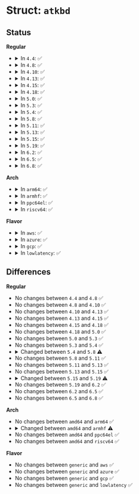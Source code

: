 # Struct: <code>atkbd</code>

## Status
<b>Regular</b>
<ul>
<li>
<details>
<summary>In <code>4.4</code>: ✅</summary>

```c
struct atkbd {
    struct ps2dev ps2dev;
    struct input_dev *dev;
    char name[64];
    char phys[32];
    short unsigned int id;
    short unsigned int keycode[512];
    long unsigned int force_release_mask[8];
    unsigned char set;
    bool translated;
    bool extra;
    bool write;
    bool softrepeat;
    bool softraw;
    bool scroll;
    bool enabled;
    unsigned char emul;
    bool resend;
    bool release;
    long unsigned int xl_bit;
    unsigned int last;
    long unsigned int time;
    long unsigned int err_count;
    struct delayed_work event_work;
    long unsigned int event_jiffies;
    long unsigned int event_mask;
    struct mutex mutex;
};
```
</details>
</li>
<li>
<details>
<summary>In <code>4.8</code>: ✅</summary>

```c
struct atkbd {
    struct ps2dev ps2dev;
    struct input_dev *dev;
    char name[64];
    char phys[32];
    short unsigned int id;
    short unsigned int keycode[512];
    long unsigned int force_release_mask[8];
    unsigned char set;
    bool translated;
    bool extra;
    bool write;
    bool softrepeat;
    bool softraw;
    bool scroll;
    bool enabled;
    unsigned char emul;
    bool resend;
    bool release;
    long unsigned int xl_bit;
    unsigned int last;
    long unsigned int time;
    long unsigned int err_count;
    struct delayed_work event_work;
    long unsigned int event_jiffies;
    long unsigned int event_mask;
    struct mutex mutex;
};
```
</details>
</li>
<li>
<details>
<summary>In <code>4.10</code>: ✅</summary>

```c
struct atkbd {
    struct ps2dev ps2dev;
    struct input_dev *dev;
    char name[64];
    char phys[32];
    short unsigned int id;
    short unsigned int keycode[512];
    long unsigned int force_release_mask[8];
    unsigned char set;
    bool translated;
    bool extra;
    bool write;
    bool softrepeat;
    bool softraw;
    bool scroll;
    bool enabled;
    unsigned char emul;
    bool resend;
    bool release;
    long unsigned int xl_bit;
    unsigned int last;
    long unsigned int time;
    long unsigned int err_count;
    struct delayed_work event_work;
    long unsigned int event_jiffies;
    long unsigned int event_mask;
    struct mutex mutex;
};
```
</details>
</li>
<li>
<details>
<summary>In <code>4.13</code>: ✅</summary>

```c
struct atkbd {
    struct ps2dev ps2dev;
    struct input_dev *dev;
    char name[64];
    char phys[32];
    short unsigned int id;
    short unsigned int keycode[512];
    long unsigned int force_release_mask[8];
    unsigned char set;
    bool translated;
    bool extra;
    bool write;
    bool softrepeat;
    bool softraw;
    bool scroll;
    bool enabled;
    unsigned char emul;
    bool resend;
    bool release;
    long unsigned int xl_bit;
    unsigned int last;
    long unsigned int time;
    long unsigned int err_count;
    struct delayed_work event_work;
    long unsigned int event_jiffies;
    long unsigned int event_mask;
    struct mutex mutex;
};
```
</details>
</li>
<li>
<details>
<summary>In <code>4.15</code>: ✅</summary>

```c
struct atkbd {
    struct ps2dev ps2dev;
    struct input_dev *dev;
    char name[64];
    char phys[32];
    short unsigned int id;
    short unsigned int keycode[512];
    long unsigned int force_release_mask[8];
    unsigned char set;
    bool translated;
    bool extra;
    bool write;
    bool softrepeat;
    bool softraw;
    bool scroll;
    bool enabled;
    unsigned char emul;
    bool resend;
    bool release;
    long unsigned int xl_bit;
    unsigned int last;
    long unsigned int time;
    long unsigned int err_count;
    struct delayed_work event_work;
    long unsigned int event_jiffies;
    long unsigned int event_mask;
    struct mutex mutex;
};
```
</details>
</li>
<li>
<details>
<summary>In <code>4.18</code>: ✅</summary>

```c
struct atkbd {
    struct ps2dev ps2dev;
    struct input_dev *dev;
    char name[64];
    char phys[32];
    short unsigned int id;
    short unsigned int keycode[512];
    long unsigned int force_release_mask[8];
    unsigned char set;
    bool translated;
    bool extra;
    bool write;
    bool softrepeat;
    bool softraw;
    bool scroll;
    bool enabled;
    unsigned char emul;
    bool resend;
    bool release;
    long unsigned int xl_bit;
    unsigned int last;
    long unsigned int time;
    long unsigned int err_count;
    struct delayed_work event_work;
    long unsigned int event_jiffies;
    long unsigned int event_mask;
    struct mutex mutex;
};
```
</details>
</li>
<li>
<details>
<summary>In <code>5.0</code>: ✅</summary>

```c
struct atkbd {
    struct ps2dev ps2dev;
    struct input_dev *dev;
    char name[64];
    char phys[32];
    short unsigned int id;
    short unsigned int keycode[512];
    long unsigned int force_release_mask[8];
    unsigned char set;
    bool translated;
    bool extra;
    bool write;
    bool softrepeat;
    bool softraw;
    bool scroll;
    bool enabled;
    unsigned char emul;
    bool resend;
    bool release;
    long unsigned int xl_bit;
    unsigned int last;
    long unsigned int time;
    long unsigned int err_count;
    struct delayed_work event_work;
    long unsigned int event_jiffies;
    long unsigned int event_mask;
    struct mutex mutex;
};
```
</details>
</li>
<li>
<details>
<summary>In <code>5.3</code>: ✅</summary>

```c
struct atkbd {
    struct ps2dev ps2dev;
    struct input_dev *dev;
    char name[64];
    char phys[32];
    short unsigned int id;
    short unsigned int keycode[512];
    long unsigned int force_release_mask[8];
    unsigned char set;
    bool translated;
    bool extra;
    bool write;
    bool softrepeat;
    bool softraw;
    bool scroll;
    bool enabled;
    unsigned char emul;
    bool resend;
    bool release;
    long unsigned int xl_bit;
    unsigned int last;
    long unsigned int time;
    long unsigned int err_count;
    struct delayed_work event_work;
    long unsigned int event_jiffies;
    long unsigned int event_mask;
    struct mutex mutex;
};
```
</details>
</li>
<li>
<details>
<summary>In <code>5.4</code>: ✅</summary>

```c
struct atkbd {
    struct ps2dev ps2dev;
    struct input_dev *dev;
    char name[64];
    char phys[32];
    short unsigned int id;
    short unsigned int keycode[512];
    long unsigned int force_release_mask[8];
    unsigned char set;
    bool translated;
    bool extra;
    bool write;
    bool softrepeat;
    bool softraw;
    bool scroll;
    bool enabled;
    unsigned char emul;
    bool resend;
    bool release;
    long unsigned int xl_bit;
    unsigned int last;
    long unsigned int time;
    long unsigned int err_count;
    struct delayed_work event_work;
    long unsigned int event_jiffies;
    long unsigned int event_mask;
    struct mutex mutex;
};
```
</details>
</li>
<li>
<details>
<summary>In <code>5.8</code>: ✅</summary>

```c
struct atkbd {
    struct ps2dev ps2dev;
    struct input_dev *dev;
    char name[64];
    char phys[32];
    short unsigned int id;
    short unsigned int keycode[512];
    long unsigned int force_release_mask[8];
    unsigned char set;
    bool translated;
    bool extra;
    bool write;
    bool softrepeat;
    bool softraw;
    bool scroll;
    bool enabled;
    unsigned char emul;
    bool resend;
    bool release;
    long unsigned int xl_bit;
    unsigned int last;
    long unsigned int time;
    long unsigned int err_count;
    struct delayed_work event_work;
    long unsigned int event_jiffies;
    long unsigned int event_mask;
    struct mutex mutex;
    u32 function_row_physmap[24];
    int num_function_row_keys;
};
```
</details>
</li>
<li>
<details>
<summary>In <code>5.11</code>: ✅</summary>

```c
struct atkbd {
    struct ps2dev ps2dev;
    struct input_dev *dev;
    char name[64];
    char phys[32];
    short unsigned int id;
    short unsigned int keycode[512];
    long unsigned int force_release_mask[8];
    unsigned char set;
    bool translated;
    bool extra;
    bool write;
    bool softrepeat;
    bool softraw;
    bool scroll;
    bool enabled;
    unsigned char emul;
    bool resend;
    bool release;
    long unsigned int xl_bit;
    unsigned int last;
    long unsigned int time;
    long unsigned int err_count;
    struct delayed_work event_work;
    long unsigned int event_jiffies;
    long unsigned int event_mask;
    struct mutex mutex;
    u32 function_row_physmap[24];
    int num_function_row_keys;
};
```
</details>
</li>
<li>
<details>
<summary>In <code>5.13</code>: ✅</summary>

```c
struct atkbd {
    struct ps2dev ps2dev;
    struct input_dev *dev;
    char name[64];
    char phys[32];
    short unsigned int id;
    short unsigned int keycode[512];
    long unsigned int force_release_mask[8];
    unsigned char set;
    bool translated;
    bool extra;
    bool write;
    bool softrepeat;
    bool softraw;
    bool scroll;
    bool enabled;
    unsigned char emul;
    bool resend;
    bool release;
    long unsigned int xl_bit;
    unsigned int last;
    long unsigned int time;
    long unsigned int err_count;
    struct delayed_work event_work;
    long unsigned int event_jiffies;
    long unsigned int event_mask;
    struct mutex mutex;
    u32 function_row_physmap[24];
    int num_function_row_keys;
};
```
</details>
</li>
<li>
<details>
<summary>In <code>5.15</code>: ✅</summary>

```c
struct atkbd {
    struct ps2dev ps2dev;
    struct input_dev *dev;
    char name[64];
    char phys[32];
    short unsigned int id;
    short unsigned int keycode[512];
    long unsigned int force_release_mask[8];
    unsigned char set;
    bool translated;
    bool extra;
    bool write;
    bool softrepeat;
    bool softraw;
    bool scroll;
    bool enabled;
    unsigned char emul;
    bool resend;
    bool release;
    long unsigned int xl_bit;
    unsigned int last;
    long unsigned int time;
    long unsigned int err_count;
    struct delayed_work event_work;
    long unsigned int event_jiffies;
    long unsigned int event_mask;
    struct mutex mutex;
    u32 function_row_physmap[24];
    int num_function_row_keys;
};
```
</details>
</li>
<li>
<details>
<summary>In <code>5.19</code>: ✅</summary>

```c
struct atkbd {
    struct ps2dev ps2dev;
    struct input_dev *dev;
    char name[64];
    char phys[32];
    short unsigned int id;
    short unsigned int keycode[512];
    long unsigned int force_release_mask[8];
    unsigned char set;
    bool translated;
    bool extra;
    bool write;
    bool softrepeat;
    bool softraw;
    bool scroll;
    bool enabled;
    unsigned char emul;
    bool resend;
    bool release;
    long unsigned int xl_bit;
    unsigned int last;
    long unsigned int time;
    long unsigned int err_count;
    struct delayed_work event_work;
    long unsigned int event_jiffies;
    long unsigned int event_mask;
    struct mutex mutex;
    struct vivaldi_data vdata;
};
```
</details>
</li>
<li>
<details>
<summary>In <code>6.2</code>: ✅</summary>

```c
struct atkbd {
    struct ps2dev ps2dev;
    struct input_dev *dev;
    char name[64];
    char phys[32];
    short unsigned int id;
    short unsigned int keycode[512];
    long unsigned int force_release_mask[8];
    unsigned char set;
    bool translated;
    bool extra;
    bool write;
    bool softrepeat;
    bool softraw;
    bool scroll;
    bool enabled;
    unsigned char emul;
    bool resend;
    bool release;
    long unsigned int xl_bit;
    unsigned int last;
    long unsigned int time;
    long unsigned int err_count;
    struct delayed_work event_work;
    long unsigned int event_jiffies;
    long unsigned int event_mask;
    struct mutex mutex;
    struct vivaldi_data vdata;
};
```
</details>
</li>
<li>
<details>
<summary>In <code>6.5</code>: ✅</summary>

```c
struct atkbd {
    struct ps2dev ps2dev;
    struct input_dev *dev;
    char name[64];
    char phys[32];
    short unsigned int id;
    short unsigned int keycode[512];
    long unsigned int force_release_mask[8];
    unsigned char set;
    bool translated;
    bool extra;
    bool write;
    bool softrepeat;
    bool softraw;
    bool scroll;
    bool enabled;
    unsigned char emul;
    bool resend;
    bool release;
    long unsigned int xl_bit;
    unsigned int last;
    long unsigned int time;
    long unsigned int err_count;
    struct delayed_work event_work;
    long unsigned int event_jiffies;
    long unsigned int event_mask;
    struct mutex mutex;
    struct vivaldi_data vdata;
};
```
</details>
</li>
<li>
<details>
<summary>In <code>6.8</code>: ✅</summary>

```c
struct atkbd {
    struct ps2dev ps2dev;
    struct input_dev *dev;
    char name[64];
    char phys[32];
    short unsigned int id;
    short unsigned int keycode[512];
    long unsigned int force_release_mask[8];
    unsigned char set;
    bool translated;
    bool extra;
    bool write;
    bool softrepeat;
    bool softraw;
    bool scroll;
    bool enabled;
    unsigned char emul;
    bool resend;
    bool release;
    long unsigned int xl_bit;
    unsigned int last;
    long unsigned int time;
    long unsigned int err_count;
    struct delayed_work event_work;
    long unsigned int event_jiffies;
    long unsigned int event_mask;
    struct mutex mutex;
    struct vivaldi_data vdata;
};
```
</details>
</li>
</ul>
<b>Arch</b>
<ul>
<li>
<details>
<summary>In <code>arm64</code>: ✅</summary>

```c
struct atkbd {
    struct ps2dev ps2dev;
    struct input_dev *dev;
    char name[64];
    char phys[32];
    short unsigned int id;
    short unsigned int keycode[512];
    long unsigned int force_release_mask[8];
    unsigned char set;
    bool translated;
    bool extra;
    bool write;
    bool softrepeat;
    bool softraw;
    bool scroll;
    bool enabled;
    unsigned char emul;
    bool resend;
    bool release;
    long unsigned int xl_bit;
    unsigned int last;
    long unsigned int time;
    long unsigned int err_count;
    struct delayed_work event_work;
    long unsigned int event_jiffies;
    long unsigned int event_mask;
    struct mutex mutex;
};
```
</details>
</li>
<li>
<details>
<summary>In <code>armhf</code>: ✅</summary>

```c
struct atkbd {
    struct ps2dev ps2dev;
    struct input_dev *dev;
    char name[64];
    char phys[32];
    short unsigned int id;
    short unsigned int keycode[512];
    long unsigned int force_release_mask[16];
    unsigned char set;
    bool translated;
    bool extra;
    bool write;
    bool softrepeat;
    bool softraw;
    bool scroll;
    bool enabled;
    unsigned char emul;
    bool resend;
    bool release;
    long unsigned int xl_bit;
    unsigned int last;
    long unsigned int time;
    long unsigned int err_count;
    struct delayed_work event_work;
    long unsigned int event_jiffies;
    long unsigned int event_mask;
    struct mutex mutex;
};
```
</details>
</li>
<li>
<details>
<summary>In <code>ppc64el</code>: ✅</summary>

```c
struct atkbd {
    struct ps2dev ps2dev;
    struct input_dev *dev;
    char name[64];
    char phys[32];
    short unsigned int id;
    short unsigned int keycode[512];
    long unsigned int force_release_mask[8];
    unsigned char set;
    bool translated;
    bool extra;
    bool write;
    bool softrepeat;
    bool softraw;
    bool scroll;
    bool enabled;
    unsigned char emul;
    bool resend;
    bool release;
    long unsigned int xl_bit;
    unsigned int last;
    long unsigned int time;
    long unsigned int err_count;
    struct delayed_work event_work;
    long unsigned int event_jiffies;
    long unsigned int event_mask;
    struct mutex mutex;
};
```
</details>
</li>
<li>
<details>
<summary>In <code>riscv64</code>: ✅</summary>

```c
struct atkbd {
    struct ps2dev ps2dev;
    struct input_dev *dev;
    char name[64];
    char phys[32];
    short unsigned int id;
    short unsigned int keycode[512];
    long unsigned int force_release_mask[8];
    unsigned char set;
    bool translated;
    bool extra;
    bool write;
    bool softrepeat;
    bool softraw;
    bool scroll;
    bool enabled;
    unsigned char emul;
    bool resend;
    bool release;
    long unsigned int xl_bit;
    unsigned int last;
    long unsigned int time;
    long unsigned int err_count;
    struct delayed_work event_work;
    long unsigned int event_jiffies;
    long unsigned int event_mask;
    struct mutex mutex;
};
```
</details>
</li>
</ul>
<b>Flavor</b>
<ul>
<li>
<details>
<summary>In <code>aws</code>: ✅</summary>

```c
struct atkbd {
    struct ps2dev ps2dev;
    struct input_dev *dev;
    char name[64];
    char phys[32];
    short unsigned int id;
    short unsigned int keycode[512];
    long unsigned int force_release_mask[8];
    unsigned char set;
    bool translated;
    bool extra;
    bool write;
    bool softrepeat;
    bool softraw;
    bool scroll;
    bool enabled;
    unsigned char emul;
    bool resend;
    bool release;
    long unsigned int xl_bit;
    unsigned int last;
    long unsigned int time;
    long unsigned int err_count;
    struct delayed_work event_work;
    long unsigned int event_jiffies;
    long unsigned int event_mask;
    struct mutex mutex;
};
```
</details>
</li>
<li>
<details>
<summary>In <code>azure</code>: ✅</summary>

```c
struct atkbd {
    struct ps2dev ps2dev;
    struct input_dev *dev;
    char name[64];
    char phys[32];
    short unsigned int id;
    short unsigned int keycode[512];
    long unsigned int force_release_mask[8];
    unsigned char set;
    bool translated;
    bool extra;
    bool write;
    bool softrepeat;
    bool softraw;
    bool scroll;
    bool enabled;
    unsigned char emul;
    bool resend;
    bool release;
    long unsigned int xl_bit;
    unsigned int last;
    long unsigned int time;
    long unsigned int err_count;
    struct delayed_work event_work;
    long unsigned int event_jiffies;
    long unsigned int event_mask;
    struct mutex mutex;
};
```
</details>
</li>
<li>
<details>
<summary>In <code>gcp</code>: ✅</summary>

```c
struct atkbd {
    struct ps2dev ps2dev;
    struct input_dev *dev;
    char name[64];
    char phys[32];
    short unsigned int id;
    short unsigned int keycode[512];
    long unsigned int force_release_mask[8];
    unsigned char set;
    bool translated;
    bool extra;
    bool write;
    bool softrepeat;
    bool softraw;
    bool scroll;
    bool enabled;
    unsigned char emul;
    bool resend;
    bool release;
    long unsigned int xl_bit;
    unsigned int last;
    long unsigned int time;
    long unsigned int err_count;
    struct delayed_work event_work;
    long unsigned int event_jiffies;
    long unsigned int event_mask;
    struct mutex mutex;
};
```
</details>
</li>
<li>
<details>
<summary>In <code>lowlatency</code>: ✅</summary>

```c
struct atkbd {
    struct ps2dev ps2dev;
    struct input_dev *dev;
    char name[64];
    char phys[32];
    short unsigned int id;
    short unsigned int keycode[512];
    long unsigned int force_release_mask[8];
    unsigned char set;
    bool translated;
    bool extra;
    bool write;
    bool softrepeat;
    bool softraw;
    bool scroll;
    bool enabled;
    unsigned char emul;
    bool resend;
    bool release;
    long unsigned int xl_bit;
    unsigned int last;
    long unsigned int time;
    long unsigned int err_count;
    struct delayed_work event_work;
    long unsigned int event_jiffies;
    long unsigned int event_mask;
    struct mutex mutex;
};
```
</details>
</li>
</ul>

## Differences
<b>Regular</b>
<ul>
<li>
No changes between <code>4.4</code> and <code>4.8</code> ✅
</li>
<li>
No changes between <code>4.8</code> and <code>4.10</code> ✅
</li>
<li>
No changes between <code>4.10</code> and <code>4.13</code> ✅
</li>
<li>
No changes between <code>4.13</code> and <code>4.15</code> ✅
</li>
<li>
No changes between <code>4.15</code> and <code>4.18</code> ✅
</li>
<li>
No changes between <code>4.18</code> and <code>5.0</code> ✅
</li>
<li>
No changes between <code>5.0</code> and <code>5.3</code> ✅
</li>
<li>
No changes between <code>5.3</code> and <code>5.4</code> ✅
</li>
<li>
<details>
<summary>Changed between <code>5.4</code> and <code>5.8</code> ⚠️</summary>
<ul>
<li>
<b>Field added. </b>
<code>u32 function_row_physmap[24]</code>
</li>
<li>
<b>Field added. </b>
<code>int num_function_row_keys</code>
</li>
</ul>
</details>
</li>
<li>
No changes between <code>5.8</code> and <code>5.11</code> ✅
</li>
<li>
No changes between <code>5.11</code> and <code>5.13</code> ✅
</li>
<li>
No changes between <code>5.13</code> and <code>5.15</code> ✅
</li>
<li>
<details>
<summary>Changed between <code>5.15</code> and <code>5.19</code> ⚠️</summary>
<ul>
<li>
<b>Field added. </b>
<code>struct vivaldi_data vdata</code>
</li>
<li>
<b>Field removed. </b>
<code>u32 function_row_physmap[24]</code>
</li>
<li>
<b>Field removed. </b>
<code>int num_function_row_keys</code>
</li>
</ul>
</details>
</li>
<li>
No changes between <code>5.19</code> and <code>6.2</code> ✅
</li>
<li>
No changes between <code>6.2</code> and <code>6.5</code> ✅
</li>
<li>
No changes between <code>6.5</code> and <code>6.8</code> ✅
</li>
</ul>
<b>Arch</b>
<ul>
<li>
No changes between <code>amd64</code> and <code>arm64</code> ✅
</li>
<li>
<details>
<summary>Changed between <code>amd64</code> and <code>armhf</code> ⚠️</summary>
<ul>
<li>
<b>Field type changed. </b>
<code>long unsigned int force_release_mask[8]</code> ➡️ <code>long unsigned int force_release_mask[16]</code>
</li>
</ul>
</details>
</li>
<li>
No changes between <code>amd64</code> and <code>ppc64el</code> ✅
</li>
<li>
No changes between <code>amd64</code> and <code>riscv64</code> ✅
</li>
</ul>
<b>Flavor</b>
<ul>
<li>
No changes between <code>generic</code> and <code>aws</code> ✅
</li>
<li>
No changes between <code>generic</code> and <code>azure</code> ✅
</li>
<li>
No changes between <code>generic</code> and <code>gcp</code> ✅
</li>
<li>
No changes between <code>generic</code> and <code>lowlatency</code> ✅
</li>
</ul>
